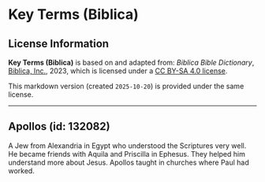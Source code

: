 # Key Terms (Biblica)

## License Information

**Key Terms (Biblica)** is based on and adapted from: _Biblica Bible Dictionary_, [Biblica, Inc.](https://www.biblica.com/), 2023, which is licensed under a [CC BY-SA 4.0 license](https://creativecommons.org/licenses/by-sa/4.0/legalcode.en).

This markdown version (created `2025-10-20`) is provided under the same license.



--------------------------------

## Apollos (id: 132082)

A Jew from Alexandria in Egypt who understood the Scriptures very well. He became friends with Aquila and Priscilla in Ephesus. They helped him understand more about Jesus. Apollos taught in churches where Paul had worked.


